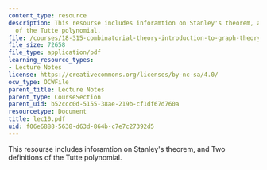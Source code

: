 ```yaml
---
content_type: resource
description: This resourse includes inforamtion on Stanley's theorem, and Two definitions
  of the Tutte polynomial.
file: /courses/18-315-combinatorial-theory-introduction-to-graph-theory-extremal-and-enumerative-combinatorics-spring-2005/f06e68885638d63d864bc7e7c27392d5_lec10.pdf
file_size: 72658
file_type: application/pdf
learning_resource_types:
- Lecture Notes
license: https://creativecommons.org/licenses/by-nc-sa/4.0/
ocw_type: OCWFile
parent_title: Lecture Notes
parent_type: CourseSection
parent_uid: b52ccc0d-5155-38ae-219b-cf1df67d760a
resourcetype: Document
title: lec10.pdf
uid: f06e6888-5638-d63d-864b-c7e7c27392d5
---
```

This resourse includes inforamtion on Stanley's theorem, and Two definitions of the Tutte polynomial.